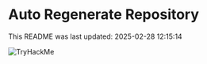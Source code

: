 # Auto Regenerate Repository

This README was last updated: 2025-02-28 12:15:14

 ![TryHackMe](https://tryhackme.com/badge/533634)